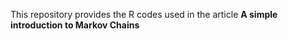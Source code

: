 This repository provides the R codes used in the article **A simple introduction to Markov Chains**
